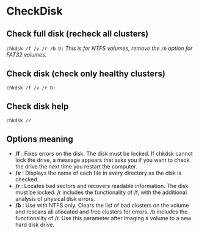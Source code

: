 # CheckDisk

## Check full disk (recheck all clusters)

`chkdsk /f /v /r /b D:`
*This is for NTFS volumes, remove the `/b` option for FAT32 volumes.*

## Check disk (check only healthy clusters)

`chkdsk /f /v /r D:`

## Check disk help

`chkdsk /?`

## Options meaning

- **/f** : Fixes errors on the disk. The disk must be locked. If chkdsk cannot lock the drive, a message appears that asks you if you want to check the drive the next time you restart the computer.
- **/v** : Displays the name of each file in every directory as the disk is checked.
- **/r** : Locates bad sectors and recovers readable information. The disk must be locked. /r includes the functionality of /f, with the additional analysis of physical disk errors.
- **/b** : Use with NTFS only. Clears the list of bad clusters on the volume and rescans all allocated and free clusters for errors. /b includes the functionality of /r. Use this parameter after imaging a volume to a new hard disk drive.
